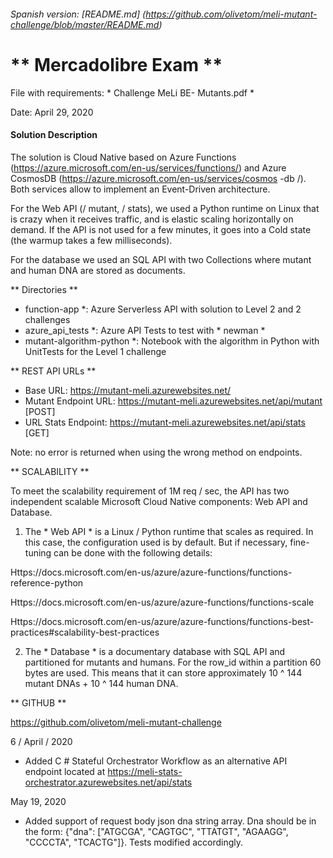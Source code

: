 ###### Spanish version: [README.md] (https://github.com/olivetom/meli-mutant-challenge/blob/master/README.md)

# ** Mercadolibre Exam **

File with requirements: * Challenge MeLi BE- Mutants.pdf *

Date: April 29, 2020

#### Solution Description

The solution is Cloud Native based on Azure Functions (https://azure.microsoft.com/en-us/services/functions/) and Azure CosmosDB (https://azure.microsoft.com/en-us/services/cosmos -db /). Both services allow to implement an Event-Driven architecture.

For the Web API (/ mutant, / stats), we used a Python runtime on Linux that is crazy when it receives traffic, and is elastic scaling horizontally on demand. If the API is not used for a few minutes, it goes into a Cold state (the warmup takes a few milliseconds).

For the database we used an SQL API with two Collections where mutant and human DNA are stored as documents.

** Directories **

* function-app *: Azure Serverless API with solution to Level 2 and 2 challenges
* azure_api_tests *: Azure API Tests to test with * newman *
* mutant-algorithm-python *: Notebook with the algorithm in Python with UnitTests for the Level 1 challenge

** REST API URLs **

  * Base URL: https://mutant-meli.azurewebsites.net/
  * Mutant Endpoint URL: https://mutant-meli.azurewebsites.net/api/mutant [POST]
  * URL Stats Endpoint: https://mutant-meli.azurewebsites.net/api/stats [GET]

Note: no error is returned when using the wrong method on endpoints.



** SCALABILITY **

To meet the scalability requirement of 1M req / sec, the API has two independent scalable Microsoft Cloud Native components: Web API and Database.

1) The * Web API * is a Linux / Python runtime that scales as required. In this case, the configuration used is by default. But if necessary, fine-tuning can be done with the following details:

Https://docs.microsoft.com/en-us/azure/azure-functions/functions-reference-python

Https://docs.microsoft.com/en-us/azure/azure-functions/functions-scale

Https://docs.microsoft.com/en-us/azure/azure-functions/functions-best-practices#scalability-best-practices

2) The * Database * is a documentary database with SQL API and partitioned for mutants and humans. For the row_id within a partition 60 bytes are used. This means that it can store approximately 10 ^ 144 mutant DNAs + 10 ^ 144 human DNA.


** GITHUB **

https://github.com/olivetom/meli-mutant-challenge

6 / April / 2020

* Added C # Stateful Orchestrator Workflow as an alternative API endpoint located at https://meli-stats-orchestrator.azurewebsites.net/api/stats

May 19, 2020

* Added support of request body json dna string array. Dna should be in the form: {"dna": ["ATGCGA", "CAGTGC", "TTATGT", "AGAAGG", "CCCCTA", "TCACTG"]}. Tests modified accordingly.